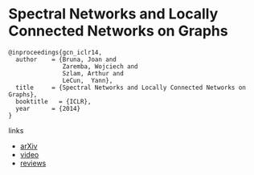 # Spectral Networks and Locally Connected Networks on Graphs

```
@inproceedings{gcn_iclr14,
  author    = {Bruna, Joan and
               Zaremba, Wojciech and
               Szlam, Arthur and
               LeCun,  Yann},
  title     = {Spectral Networks and Locally Connected Networks on Graphs},
  booktitle   = {ICLR},
  year      = {2014}
}
```
links
- [arXiv](https://arxiv.org/abs/1312.6203)
- [video](https://www.youtube.com/watch?v=xk17mfFxkag)
- [reviews](https://openreview.net/forum?id=DQNsQf-UsoDBa)
